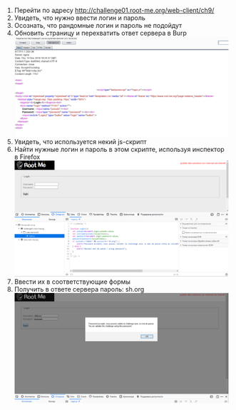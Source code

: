 1) Перейти по адресу http://challenge01.root-me.org/web-client/ch9/
2) Увидеть, что нужно ввести логин и пароль
3) Осознать, что рандомные логин и пароль не подойдут
4) Обновить страницу и перехватить ответ сервера в Burp
![](screen1.png)
5) Увидеть, что используется некий js-скрипт
6) Найти нужные логин и пароль в этом скрипте, используя инспектор в Firefox
![](screen2.png)
7) Ввести их в соответствующие формы
8) Получить в ответе сервера пароль: sh.org
![](screen3.png)